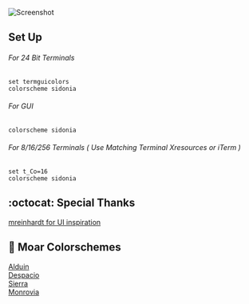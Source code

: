 ![Screenshot](https://cloud.githubusercontent.com/assets/11221489/24842210/254e202c-1d49-11e7-8d88-84a2c1534e1c.png)

Set Up
------

###### For 24 Bit Terminals
```VimL
set termguicolors
colorscheme sidonia
```

###### For GUI
```VimL
colorscheme sidonia
```

###### For 8/16/256 Terminals ( Use Matching Terminal Xresources or iTerm )
```VimL
set t_Co=16
colorscheme sidonia
```

:octocat: Special Thanks
-----------------
[mreinhardt for UI inspiration](https://github.com/mreinhardt)

:octopus: Moar Colorschemes
-------
[Alduin](https://github.com/AlessandroYorba/Alduin)<br>
[Despacio](https://github.com/AlessandroYorba/Despacio)<br>
[Sierra](https://github.com/AlessandroYorba/Sierra)<br>
[Monrovia](https://github.com/AlessandroYorba/Monrovia)
